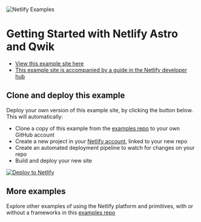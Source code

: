 [View this example site here]:https://example-astro-qwik.netlify.app/
[This example site is accompanied by a guide in the Netlify developer hub]:https://developers.netlify.com/guides/adding-resumability-to-astro-with-qwik/
[Deploy to Netlify]:https://app.netlify.com/start/deploy?repository=https://github.com/netlify/examples/&create_from_path=examples/frameworks/astro-with-quick&utm_campaign=dx-examples


![Netlify Examples](https://github.com/netlify/examples/assets/5865/4145aa2f-b915-404f-af02-deacee24f7bf)

# Getting Started with Netlify Astro and Qwik

- [View this example site here]
- [This example site is accompanied by a guide in the Netlify developer hub]


## Clone and deploy this example

Deploy your own version of this example site, by clicking the button below. This will automatically:

- Clone a copy of this example from the [examples repo](https://github.com/netlify/examples) to your own GitHub account
- Create a new project in your [Netlify account](https://app.netlify.com/?utm_medium=social&utm_source=github&utm_campaign=devex-ph&utm_content=devex-examples), linked to your new repo
- Create an automated deployment pipeline to watch for changes on your repo
- Build and deploy your new site

[![Deploy to Netlify](https://www.netlify.com/img/deploy/button.svg)][Deploy to Netlify]


## More examples

Explore other examples of using the Netlify platform and primitives, with or without a frameworks in this [examples repo](https://github.com/netlify/examples)

